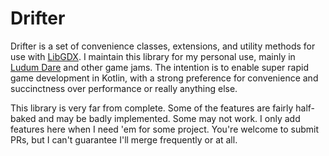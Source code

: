 # Drifter

Drifter is a set of convenience classes, extensions, and utility methods for use with [LibGDX][1].  I maintain this library 
for my personal use, mainly in [Ludum Dare][2] and other game jams.  The intention is to enable super rapid game development 
in Kotlin, with a strong preference for convenience and succinctness over performance or really anything else.

This library is very far from complete.  Some of the features are fairly half-baked and may be badly implemented.  Some may 
not work.   I only add features here when I need 'em for some project.  You're welcome to submit PRs, but I can't guarantee 
I'll merge frequently or at all.

 [1]: http://libgdx.badlogicgames.com
 [2]: http://ludumdare.com/
